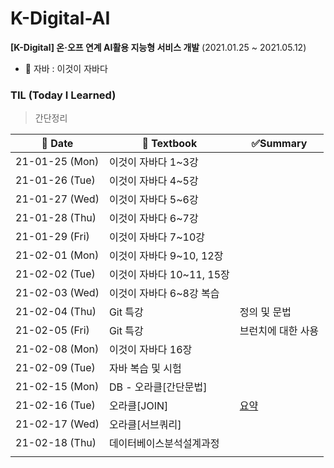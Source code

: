 # K-Digital-AI

**[K-Digital] 온·오프 연계 AI활용 지능형 서비스 개발**  (2021.01.25 ~ 2021.05.12)

* 📕 자바 : 이것이 자바다



### TIL (Today I Learned)

> 간단정리

| 📆 Date         | 📖 Textbook                | ✅Summary                       |
| -------------- | ------------------------- | ------------------------------ |
| 21-01-25 (Mon) | 이것이 자바다 1~3강       |                                |
| 21-01-26 (Tue) | 이것이 자바다 4~5강       |                                |
| 21-01-27 (Wed) | 이것이 자바다 5~6강       |                                |
| 21-01-28 (Thu) | 이것이 자바다 6~7강       |                                |
| 21-01-29 (Fri) | 이것이 자바다 7~10강      |                                |
| 21-02-01 (Mon) | 이것이 자바다 9~10, 12장  |                                |
| 21-02-02 (Tue) | 이것이 자바다 10~11, 15장 |                                |
| 21-02-03 (Wed) | 이것이 자바다 6~8강 복습  |                                |
| 21-02-04 (Thu) | Git 특강                  | 정의 및 문법                   |
| 21-02-05 (Fri) | Git 특강                  | 브런치에 대한 사용             |
| 21-02-08 (Mon) | 이것이 자바다 16장        |                                |
| 21-02-09 (Tue) | 자바 복습 및 시험         |                                |
| 21-02-15 (Mon) | DB - 오라클[간단문법]     |                                |
| 21-02-16 (Tue) | 오라클[JOIN]              | [요약](./Oracle(DB)/210216.md) |
| 21-02-17 (Wed) | 오라클[서브쿼리]          |                                |
| 21-02-18 (Thu) | 데이터베이스분석설계과정  |                                |
|                |                           |                                |



